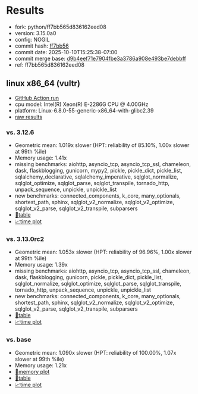 # Results

- fork: python/ff7bb565d836162eed08
- version: 3.15.0a0
- config: NOGIL
- commit hash: [ff7bb56](https://github.com/python/cpython/commit/ff7bb56)
- commit date: 2025-10-10T15:25:38-07:00
- commit merge base: [d9b4eef71e7904fbe3a3786a908e493be7debbff](https://github.com/python/cpython/commit/d9b4eef71e7904fbe3a3786a908e493be7debbff)
- ref: ff7bb565d836162eed08

## linux x86_64 (vultr)

- [GitHub Action run](https://github.com/facebookexperimental/free-threading-benchmarking/actions/runs/18421532421)
- cpu model: Intel(R) Xeon(R) E-2286G CPU @ 4.00GHz
- platform: Linux-6.8.0-55-generic-x86_64-with-glibc2.39
- [raw results](bm-20251010-vultr-x86_64-python-ff7bb565d836162eed08-3.15.0a0-ff7bb56.json)

### vs. 3.12.6

- Geometric mean: 1.019x slower (HPT: reliability of 85.10%, 1.00x slower at 99th %ile)
- Memory usage: 1.41x
- missing benchmarks: aiohttp, asyncio_tcp, asyncio_tcp_ssl, chameleon, dask, flaskblogging, gunicorn, mypy2, pickle, pickle_dict, pickle_list, sqlalchemy_declarative, sqlalchemy_imperative, sqlglot_normalize, sqlglot_optimize, sqlglot_parse, sqlglot_transpile, tornado_http, unpack_sequence, unpickle, unpickle_list
- new benchmarks: connected_components, k_core, many_optionals, shortest_path, sphinx, sqlglot_v2_normalize, sqlglot_v2_optimize, sqlglot_v2_parse, sqlglot_v2_transpile, subparsers
- [📄table](bm-20251010-vultr-x86_64-python-ff7bb565d836162eed08-3.15.0a0-ff7bb56-vs-3.12.6.md)
- [📈time plot](bm-20251010-vultr-x86_64-python-ff7bb565d836162eed08-3.15.0a0-ff7bb56-vs-3.12.6.svg)

### vs. 3.13.0rc2

- Geometric mean: 1.053x slower (HPT: reliability of 96.96%, 1.00x slower at 99th %ile)
- Memory usage: 1.39x
- missing benchmarks: aiohttp, asyncio_tcp, asyncio_tcp_ssl, chameleon, dask, flaskblogging, gunicorn, pickle, pickle_dict, pickle_list, sqlglot_normalize, sqlglot_optimize, sqlglot_parse, sqlglot_transpile, tornado_http, unpack_sequence, unpickle, unpickle_list
- new benchmarks: connected_components, k_core, many_optionals, shortest_path, sphinx, sqlglot_v2_normalize, sqlglot_v2_optimize, sqlglot_v2_parse, sqlglot_v2_transpile, subparsers
- [📄table](bm-20251010-vultr-x86_64-python-ff7bb565d836162eed08-3.15.0a0-ff7bb56-vs-3.13.0rc2.md)
- [📈time plot](bm-20251010-vultr-x86_64-python-ff7bb565d836162eed08-3.15.0a0-ff7bb56-vs-3.13.0rc2.svg)

### vs. base

- Geometric mean: 1.090x slower (HPT: reliability of 100.00%, 1.07x slower at 99th %ile)
- Memory usage: 1.21x
- [🧠memory plot](bm-20251010-vultr-x86_64-python-ff7bb565d836162eed08-3.15.0a0-ff7bb56-vs-base-mem.svg)
- [📄table](bm-20251010-vultr-x86_64-python-ff7bb565d836162eed08-3.15.0a0-ff7bb56-vs-base.md)
- [📈time plot](bm-20251010-vultr-x86_64-python-ff7bb565d836162eed08-3.15.0a0-ff7bb56-vs-base.svg)


